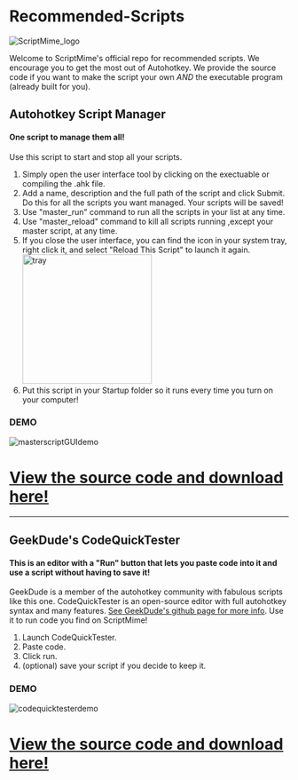 # Recommended-Scripts


![ScriptMime_logo](https://user-images.githubusercontent.com/81720879/113227766-6e99fa80-9261-11eb-8802-553a6ff9633d.png)

Welcome to ScriptMime's official repo for recommended scripts. We encourage you to get the most out of Autohotkey.
We provide the source code if you want to make the script your own *AND* the executable program (already built for you).


## Autohotkey Script Manager
 #### One script to manage them all!
 
 Use this script to start and stop all your scripts. 
  1. Simply open the user interface tool by clicking on the exectuable or compiling the .ahk file. 
  2. Add a name, description and the full path of the script and click Submit. Do this for all the scripts you want managed. Your scripts will be saved!
  3. Use "master_run" command to run all the scripts in your list at any time.
  4. Use "master_reload" command to kill all scripts running ,except your master script, at any time.
  5. If you close the user interface, you can find the icon in your system tray, right click it, and select "Reload This Script" to launch it again.<img width="233" alt="tray" src="https://user-images.githubusercontent.com/81720879/113357894-c3497e00-9312-11eb-9f06-a4713f79544c.png">
  6. Put this script in your Startup folder so it runs every time you turn on your computer!
  
### DEMO
![masterscriptGUIdemo](https://user-images.githubusercontent.com/81720879/113355372-add25500-930e-11eb-94af-0f524cc20bbf.gif)

# [View the source code and download here!](https://github.com/ScriptMime/Recommended-Scripts/tree/ScriptManager)



_________________________________________________________________________________________________________________________________________________________________________________

## GeekDude's CodeQuickTester
 #### This is an editor with a "Run" button that lets you paste code into it and use a script without having to save it!
 
 GeekDude is a member of the autohotkey community with fabulous scripts like this one.
 CodeQuickTester is an open-source editor with full autohotkey syntax and many features. [See GeekDude's github page for more info](https://github.com/G33kDude/CodeQuickTester).
 Use it to run code you find on ScriptMime!
  1. Launch CodeQuickTester.
  2. Paste code.
  3. Click run.
  4. (optional) save your script if you decide to keep it. 
 
### DEMO
![codequicktesterdemo](https://user-images.githubusercontent.com/81720879/113355362-a9a63780-930e-11eb-9706-2321c13083ed.gif)

# [View the source code and download here!](https://github.com/ScriptMime/Recommended-Scripts/tree/CodeQuickTester)

